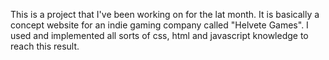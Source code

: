 This is a project that I've been working on for the lat month. It is basically a concept website for an indie gaming company called 
"Helvete Games". I used and implemented all sorts of css, html and javascript knowledge to reach this result.
